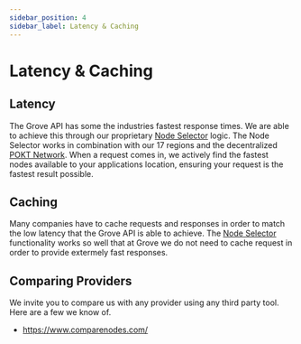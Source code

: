 ```yaml
---
sidebar_position: 4
sidebar_label: Latency & Caching
---
```


# Latency & Caching

## Latency

The Grove API has some the industries fastest response times. We are able to achieve this through our proprietary [Node Selector](/grove-api/getting-started/quality-of-service) logic. The Node Selector works in combination with our 17 regions and the decentralized [POKT Network](https://pokt.network). When a request comes in, we actively find the fastest nodes available to your applications location, ensuring your request is the fastest result possible.

## Caching

Many companies have to cache requests and responses in order to match the low latency that the Grove API is able to achieve. The [Node Selector](/grove-api/getting-started/quality-of-service) functionality works so well that at Grove we do not need to cache request in order to provide extermely fast responses.

## Comparing Providers

We invite you to compare us with any provider using any third party tool. Here are a few we know of.

- https://www.comparenodes.com/
